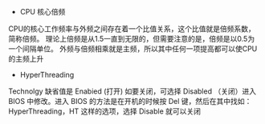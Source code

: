 - CPU 核心倍频

CPU的核心工作频率与外频之间存在着一个比值关系，这个比值就是倍频系数，简称倍频。 理论上倍频是从1.5一直到无限的，但需要注意的是，倍频是以0.5为一个间隔单位。 外频与倍频相乘就是主频，所以其中任何一项提高都可以使CPU的主频上升

- HyperThreading

Technolgy 缺省值是 Enabied (打开) 如要关闭，可选择 Disabled （关闭）进入 BIOS 中修改。进入 BIOS 的方法是在开机的时候按 Del 键，然后在其中找如：HyperThreading，HT 这样的选项，选择 Disable 就可以关闭